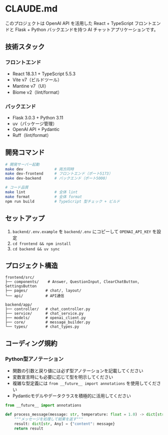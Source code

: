 # CLAUDE.md

このプロジェクトは OpenAI API を活用した React + TypeScript フロントエンドと Flask + Python バックエンドを持つ AI チャットアプリケーションです。

## 技術スタック

### フロントエンド

- React 18.3.1 + TypeScript 5.5.3
- Vite v7（ビルドツール）
- Mantine v7（UI）
- Biome v2（lint/format）

### バックエンド

- Flask 3.0.3 + Python 3.11
- uv（パッケージ管理）
- OpenAI API + Pydantic
- Ruff（lint/format）

## 開発コマンド

```bash
# 開発サーバー起動
make dev              # 両方同時
make dev-frontend     # フロントエンド（ポート5173）
make dev-backend      # バックエンド（ポート5000）

# コード品質
make lint             # 全体 lint
make format           # 全体 format
npm run build         # TypeScript 型チェック + ビルド
```

## セットアップ

1. `backend/.env.example` を `backend/.env` にコピーして `OPENAI_API_KEY` を設定
2. `cd frontend && npm install`
3. `cd backend && uv sync`

## プロジェクト構造

```
frontend/src/
├── components/    # Answer, QuestionInput, ClearChatButton, SettingsButton
├── pages/        # chat/, layout/
└── api/          # API通信

backend/app/
├── controller/   # chat_controller.py
├── service/      # chat_service.py
├── models/       # openai_client.py
├── core/         # message_builder.py
└── types/        # chat_types.py
```

## コーディング規約

### Python型アノテーション

- 関数の引数と戻り値には必ず型アノテーションを記載してください
- 変数宣言時にも必要に応じて型を明示してください
- 複雑な型定義には `from __future__ import annotations` を使用してください
- Pydanticモデルやデータクラスを積極的に活用してください

```python
from __future__ import annotations

def process_message(message: str, temperature: float = 1.0) -> dict[str, Any]:
    """メッセージを処理して結果を返す"""
    result: dict[str, Any] = {"content": message}
    return result
```
